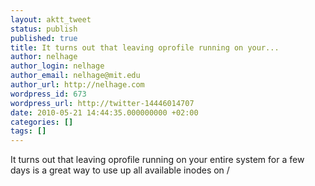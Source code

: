 ```yaml
---
layout: aktt_tweet
status: publish
published: true
title: It turns out that leaving oprofile running on your...
author: nelhage
author_login: nelhage
author_email: nelhage@mit.edu
author_url: http://nelhage.com
wordpress_id: 673
wordpress_url: http://twitter-14446014707
date: 2010-05-21 14:44:35.000000000 +02:00
categories: []
tags: []
---
```

It turns out that leaving oprofile running on your entire system for a few days is a great way to use up all available inodes on &#47;
